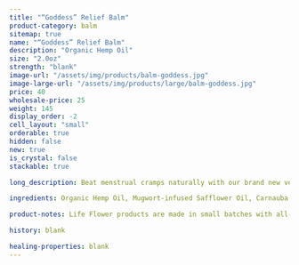 ```yaml
---
title: "“Goddess” Relief Balm"
product-category: balm
sitemap: true
name: "“Goddess” Relief Balm"
description: "Organic Hemp Oil"
size: "2.0oz"
strength: "blank"
image-url: "/assets/img/products/balm-goddess.jpg"
image-large-url: "/assets/img/products/large/balm-goddess.jpg"
price: 40
wholesale-price: 25
weight: 145
display_order: -2
cell_layout: "small"
orderable: true
hidden: false
new: true
is_crystal: false
stackable: true

long_description: Beat menstrual cramps naturally with our brand new vegan, hemp-infused Goddess balm, handcrafted with organic herbs and therapeutic grade essential oils that specifically support the feminine cycle and body. Long gone are the days of synthetic pain killers, all the ingredients in this healing balm are sourced consciously from the earth with deep love and gratitude. Infused with organic mugwort and a cleansed and charged Rose Quartz to promote feelings of unconditional self-love, inner peace and clarity when you need it the most.

ingredients: Organic Hemp Oil, Mugwort-infused Safflower Oil, Carnauba Wax, Fennel Oil, Elderberry Extract, Raspberry Leaf Extract, Arnica Oil, Geranium + Lavender + Clary Sage Essential Oils, Vitamin E, Ginger, Cleansed & Charged Rose Quartz.

product-notes: Life Flower products are made in small batches with all-natural and boutique ingredients. Orders are processed and shipped in 7-10 days.

history: blank

healing-properties: blank
---
```


